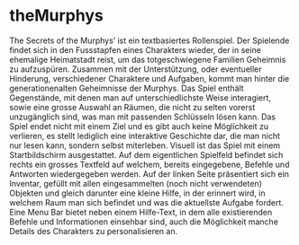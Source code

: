 # theMurphys
The Secrets of the Murphys’ ist ein textbasiertes Rollenspiel. Der Spielende findet sich in den Fussstapfen eines Charakters wieder, der in seine ehemalige Heimatstadt reist, um das totgeschwiegene Familien Geheimnis zu aufzuspüren.
Zusammen mit der Unterstützung, oder eventueller Hinderung, verschiedener Charaktere und Aufgaben, kommt man hinter die generationenalten Geheimnisse der Murphys. Das Spiel enthält Gegenstände, mit denen man auf unterschiedlichste Weise interagiert, sowie eine grosse Auswahl an Räumen, die nicht zu selten vorerst unzugänglich sind, was man mit passenden Schlüsseln lösen kann. 
Das Spiel endet nicht mit einem Ziel und es gibt auch keine Möglichkeit zu verlieren, es stellt lediglich eine interaktive Geschichte dar, die man nicht nur lesen kann, sondern selbst miterleben.
Visuell ist das Spiel mit einem Startbildschirm ausgestattet. Auf dem eigentlichen Spielfeld befindet sich rechts ein grosses Textfeld auf welchem, bereits eingegebene, Befehle und Antworten wiedergegeben werden. Auf der linken Seite präsentiert sich ein Inventar, gefüllt mit allen eingesammelten (noch nicht verwendeten) Objekten und gleich darunter eine kleine Hilfe, in der erinnert wird, in welchem Raum man sich befindet und was die aktuellste Aufgabe fordert. Eine Menu Bar bietet neben einem Hilfe-Text, in dem alle existierenden Befehle und Informationen einsehbar sind, auch die Möglichkeit manche Details des Charakters zu personalisieren an.

